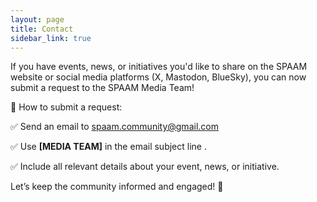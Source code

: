 ```yaml
---
layout: page
title: Contact
sidebar_link: true
---
```


If you have events, news, or initiatives you'd like to share on the SPAAM website or social media platforms (X, Mastodon, BlueSky), you can now submit a request to the SPAAM Media Team!

📩 How to submit a request:

✅ Send an email to [spaam.community@gmail.com](mailto:spaam.community@gmail.com)

✅ Use **[MEDIA TEAM]** in the email subject line .

✅ Include all relevant details about your event, news, or initiative.

Let’s keep the community informed and engaged! 🚀
